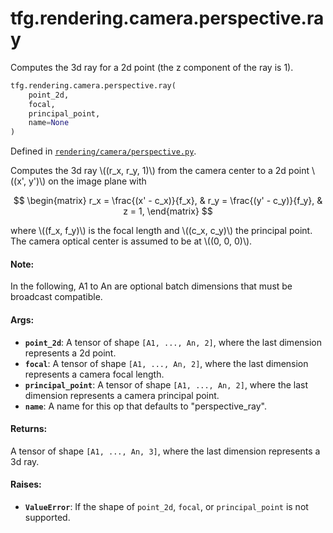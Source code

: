 <div itemscope itemtype="http://developers.google.com/ReferenceObject">
<meta itemprop="name" content="tfg.rendering.camera.perspective.ray" />
<meta itemprop="path" content="Stable" />
</div>

# tfg.rendering.camera.perspective.ray

Computes the 3d ray for a 2d point (the z component of the ray is 1).

``` python
tfg.rendering.camera.perspective.ray(
    point_2d,
    focal,
    principal_point,
    name=None
)
```



Defined in [`rendering/camera/perspective.py`](https://github.com/tensorflow/graphics/blob/master/tensorflow_graphics/rendering/camera/perspective.py).

<!-- Placeholder for "Used in" -->

Computes the 3d ray \\((r_x, r_y, 1)\\) from the camera center to a 2d point
\\((x', y')\\) on the image plane with

$$
\begin{matrix}
r_x = \frac{(x' - c_x)}{f_x}, & r_y = \frac{(y' - c_y)}{f_y}, & z = 1,
\end{matrix}
$$

where \\((f_x, f_y)\\) is the focal length and \\((c_x, c_y)\\) the principal
point. The camera optical center is assumed to be at \\((0, 0, 0)\\).

#### Note:

In the following, A1 to An are optional batch dimensions that must be
broadcast compatible.


#### Args:

* <b>`point_2d`</b>: A tensor of shape `[A1, ..., An, 2]`, where the last dimension
  represents a 2d point.
* <b>`focal`</b>: A tensor of shape `[A1, ..., An, 2]`, where the last dimension
  represents a camera focal length.
* <b>`principal_point`</b>: A tensor of shape `[A1, ..., An, 2]`, where the last
  dimension represents a camera principal point.
* <b>`name`</b>: A name for this op that defaults to "perspective_ray".


#### Returns:

A tensor of shape `[A1, ..., An, 3]`, where the last dimension represents
a 3d ray.


#### Raises:

* <b>`ValueError`</b>: If the shape of `point_2d`, `focal`, or `principal_point` is not
supported.